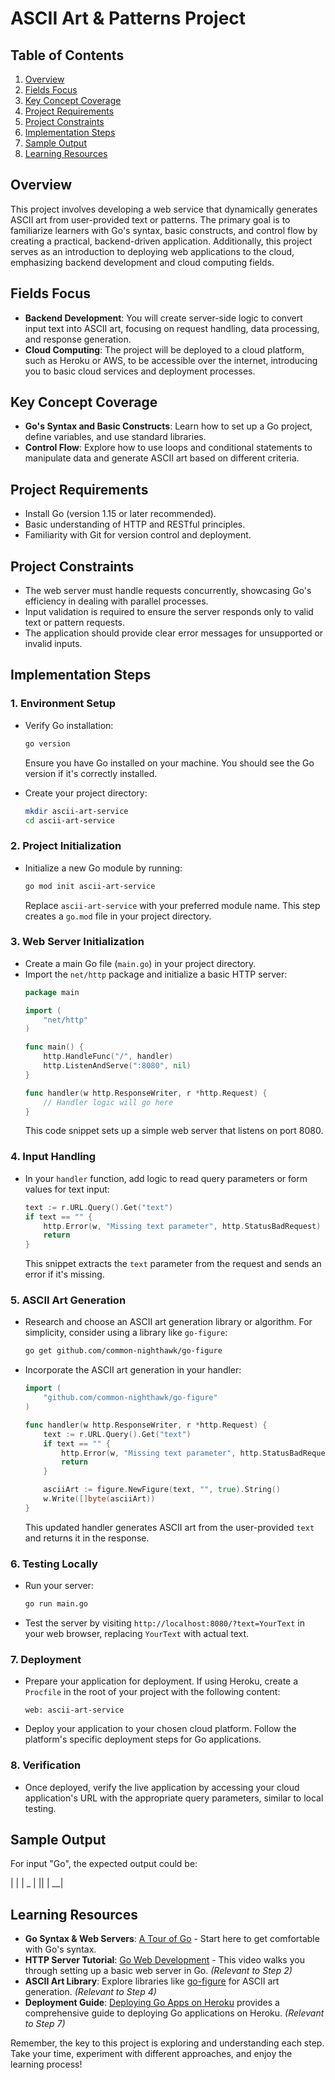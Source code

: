 # ASCII Art & Patterns Project

## Table of Contents
1. [Overview](#overview)
2. [Fields Focus](#fields-focus)
3. [Key Concept Coverage](#key-concept-coverage)
4. [Project Requirements](#project-requirements)
5. [Project Constraints](#project-constraints)
6. [Implementation Steps](#implementation-steps)
7. [Sample Output](#sample-output)
8. [Learning Resources](#learning-resources)

## Overview
This project involves developing a web service that dynamically generates ASCII art from user-provided text or patterns. The primary goal is to familiarize learners with Go's syntax, basic constructs, and control flow by creating a practical, backend-driven application. Additionally, this project serves as an introduction to deploying web applications to the cloud, emphasizing backend development and cloud computing fields.

## Fields Focus
- **Backend Development**: You will create server-side logic to convert input text into ASCII art, focusing on request handling, data processing, and response generation.
- **Cloud Computing**: The project will be deployed to a cloud platform, such as Heroku or AWS, to be accessible over the internet, introducing you to basic cloud services and deployment processes.

## Key Concept Coverage
- **Go's Syntax and Basic Constructs**: Learn how to set up a Go project, define variables, and use standard libraries.
- **Control Flow**: Explore how to use loops and conditional statements to manipulate data and generate ASCII art based on different criteria.

## Project Requirements
- Install Go (version 1.15 or later recommended).
- Basic understanding of HTTP and RESTful principles.
- Familiarity with Git for version control and deployment.

## Project Constraints
- The web server must handle requests concurrently, showcasing Go's efficiency in dealing with parallel processes.
- Input validation is required to ensure the server responds only to valid text or pattern requests.
- The application should provide clear error messages for unsupported or invalid inputs.

## Implementation Steps

### 1. Environment Setup
- Verify Go installation:
    ```bash
    go version
    ```
    Ensure you have Go installed on your machine. You should see the Go version if it's correctly installed.

- Create your project directory:
    ```bash
    mkdir ascii-art-service
    cd ascii-art-service
    ```

### 2. Project Initialization
- Initialize a new Go module by running:
    ```bash
    go mod init ascii-art-service
    ```
    Replace `ascii-art-service` with your preferred module name. This step creates a `go.mod` file in your project directory.

### 3. Web Server Initialization
- Create a main Go file (`main.go`) in your project directory.
- Import the `net/http` package and initialize a basic HTTP server:
    ```go
    package main

    import (
        "net/http"
    )

    func main() {
        http.HandleFunc("/", handler)
        http.ListenAndServe(":8080", nil)
    }

    func handler(w http.ResponseWriter, r *http.Request) {
        // Handler logic will go here
    }
    ```
    This code snippet sets up a simple web server that listens on port 8080.

### 4. Input Handling
- In your `handler` function, add logic to read query parameters or form values for text input:
    ```go
    text := r.URL.Query().Get("text")
    if text == "" {
        http.Error(w, "Missing text parameter", http.StatusBadRequest)
        return
    }
    ```
    This snippet extracts the `text` parameter from the request and sends an error if it's missing.

### 5. ASCII Art Generation
- Research and choose an ASCII art generation library or algorithm. For simplicity, consider using a library like `go-figure`:
    ```bash
    go get github.com/common-nighthawk/go-figure
    ```
- Incorporate the ASCII art generation in your handler:
    ```go
    import (
        "github.com/common-nighthawk/go-figure"
    )

    func handler(w http.ResponseWriter, r *http.Request) {
        text := r.URL.Query().Get("text")
        if text == "" {
            http.Error(w, "Missing text parameter", http.StatusBadRequest)
            return
        }

        asciiArt := figure.NewFigure(text, "", true).String()
        w.Write([]byte(asciiArt))
    }
    ```
    This updated handler generates ASCII art from the user-provided `text` and returns it in the response.

### 6. Testing Locally
- Run your server:
    ```bash
    go run main.go
    ```
- Test the server by visiting `http://localhost:8080/?text=YourText` in your web browser, replacing `YourText` with actual text.

### 7. Deployment
- Prepare your application for deployment. If using Heroku, create a `Procfile` in the root of your project with the following content:
    ```
    web: ascii-art-service
    ```
- Deploy your application to your chosen cloud platform. Follow the platform's specific deployment steps for Go applications.

### 8. Verification
- Once deployed, verify the live application by accessing your cloud application's URL with the appropriate query parameters, similar to local testing.


## Sample Output
For input "Go", the expected output could be:

 |
| | _
| || |
__|


## Learning Resources
- **Go Syntax & Web Servers**: [A Tour of Go](https://tour.golang.org/welcome/1) - Start here to get comfortable with Go's syntax.
- **HTTP Server Tutorial**: [Go Web Development](https://www.youtube.com/watch?v=2v11Ym6Ct9Q) - This video walks you through setting up a basic web server in Go. *(Relevant to Step 2)*
- **ASCII Art Library**: Explore libraries like [go-figure](https://github.com/common-nighthawk/go-figure) for ASCII art generation. *(Relevant to Step 4)*
- **Deployment Guide**: [Deploying Go Apps on Heroku](https://devcenter.heroku.com/articles/deploying-go) provides a comprehensive guide to deploying Go applications on Heroku. *(Relevant to Step 7)*

Remember, the key to this project is exploring and understanding each step. Take your time, experiment with different approaches, and enjoy the learning process!
